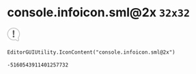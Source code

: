 # console.infoicon.sml@2x `32x32`
<img src="/img/console.infoicon.sml@2x.png" width=32 height=32>

``` CSharp
EditorGUIUtility.IconContent("console.infoicon.sml@2x")
```
```
-5160543911401257732
```

